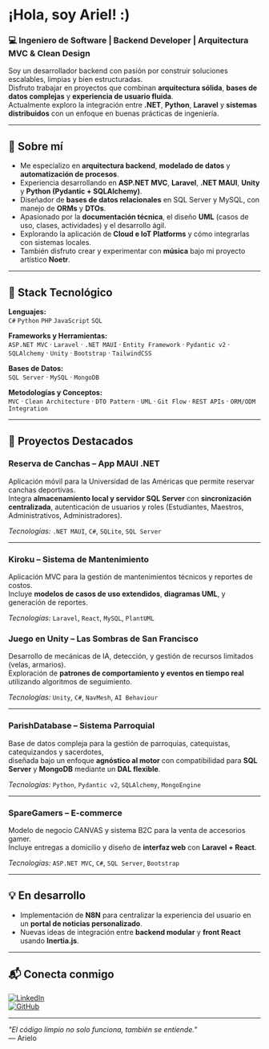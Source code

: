 # ¡Hola, soy Ariel! :)

### 💻 Ingeniero de Software | Backend Developer | Arquitectura MVC & Clean Design

Soy un desarrollador backend con pasión por construir soluciones escalables, limpias y bien estructuradas.  
Disfruto trabajar en proyectos que combinan **arquitectura sólida**, **bases de datos complejas** y **experiencia de usuario fluida**.  
Actualmente exploro la integración entre **.NET**, **Python**, **Laravel** y **sistemas distribuidos** con un enfoque en buenas prácticas de ingeniería.

---

## 🚀 Sobre mí

- Me especializo en **arquitectura backend**, **modelado de datos** y **automatización de procesos**.  
- Experiencia desarrollando en **ASP.NET MVC**, **Laravel**, **.NET MAUI**, **Unity** y **Python (Pydantic + SQLAlchemy)**.  
- Diseñador de **bases de datos relacionales** en SQL Server y MySQL, con manejo de **ORMs** y **DTOs**.  
- Apasionado por la **documentación técnica**, el diseño **UML** (casos de uso, clases, actividades) y el desarrollo ágil.  
- Explorando la aplicación de **Cloud e IoT Platforms** y cómo integrarlas con sistemas locales.  
- También disfruto crear y experimentar con **música** bajo mi proyecto artístico **Noetr**.

---

## 🧰 Stack Tecnológico

**Lenguajes:**  
`C#` `Python` `PHP` `JavaScript` `SQL`

**Frameworks y Herramientas:**  
`ASP.NET MVC` · `Laravel` · `.NET MAUI` · `Entity Framework` · `Pydantic v2` · `SQLAlchemy` · `Unity` · `Bootstrap` · `TailwindCSS`

**Bases de Datos:**  
`SQL Server` · `MySQL` · `MongoDB`

**Metodologías y Conceptos:**  
`MVC` · `Clean Architecture` · `DTO Pattern` · `UML` · `Git Flow` · `REST APIs` · `ORM/ODM Integration`

---

## 🧩 Proyectos Destacados

### **Reserva de Canchas – App MAUI .NET**
Aplicación móvil para la Universidad de las Américas que permite reservar canchas deportivas.  
Integra **almacenamiento local y servidor SQL Server** con **sincronización centralizada**, autenticación de usuarios y roles (Estudiantes, Maestros, Administrativos, Administradores).

*Tecnologías:* `.NET MAUI`, `C#`, `SQLite`, `SQL Server`

---

### **Kiroku – Sistema de Mantenimiento**
Aplicación MVC para la gestión de mantenimientos técnicos y reportes de costos.  
Incluye **modelos de casos de uso extendidos**, **diagramas UML**, y generación de reportes.

*Tecnologías:* `Laravel`, `React`, `MySQL`, `PlantUML`

### **Juego en Unity – Las Sombras de San Francisco**
Desarrollo de mecánicas de IA, detección, y gestión de recursos limitados (velas, armarios).  
Exploración de **patrones de comportamiento y eventos en tiempo real** utilizando algoritmos de seguimiento.

*Tecnologías:* `Unity`, `C#`, `NavMesh`, `AI Behaviour`

---

### **ParishDatabase – Sistema Parroquial**
Base de datos compleja para la gestión de parroquias, catequistas, catequizandos y sacerdotes,  
diseñada bajo un enfoque **agnóstico al motor** con compatibilidad para **SQL Server** y **MongoDB** mediante un **DAL flexible**.

*Tecnologías:* `Python`, `Pydantic v2`, `SQLAlchemy`, `MongoEngine`

---

### **SpareGamers – E-commerce**
Modelo de negocio CANVAS y sistema B2C para la venta de accesorios gamer.  
Incluye entregas a domicilio y diseño de **interfaz web** con **Laravel + React**.

*Tecnologías:* `ASP.NET MVC`, `C#`, `SQL Server`, `Bootstrap`

---

## 💡 En desarrollo

- Implementación de **N8N** para centralizar la experiencia del usuario en un **portal de noticias personalizado**.  
- Nuevas ideas de integración entre **backend modular** y **front React** usando **Inertia.js**.

---

## 📬 Conecta conmigo

[![LinkedIn](https://img.shields.io/badge/LinkedIn-0077B5?style=for-the-badge&logo=linkedin&logoColor=white)](https:www.linkedin.com/in/ariel-anchapaxi-b5239a164)  
[![GitHub](https://img.shields.io/badge/GitHub-24292F?style=for-the-badge&logo=github&logoColor=white)](https://github.com/Arieloou)

---

*"El código limpio no solo funciona, también se entiende."*  
— Arielo
